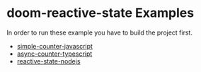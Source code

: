 # doom-reactive-state Examples
In order to run these example you have to build the project first.

- [simple-counter-javascript](./simple-counter-javascript/)
- [async-counter-typescript](./async-counter-typescript/)
- [reactive-state-nodejs](./reactive-state-nodejs/)